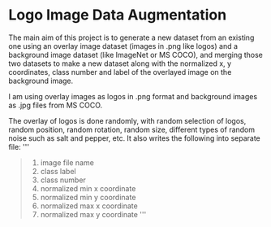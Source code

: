 # Logo Image Data Augmentation

The main aim of this project is to generate a new dataset from an existing one using an overlay image dataset (images in .png like logos) and a background image dataset (like ImageNet or MS COCO), and merging those two datasets to make a new dataset along with the normalized x, y coordinates, class number and label of the overlayed image on the background image.

I am using overlay images as logos in .png format and background images as .jpg files from MS COCO.

The overlay of logos is done randomly, with random selection of logos, random position, random rotation, random size, different types of random noise such as salt and pepper, etc. It also writes the following into separate file:
'''
> 1) image file name
> 2) class label
> 3) class number
> 4) normalized min x coordinate
> 5) normalized min y coordinate
> 6) normalized max x coordinate
> 7) normalized max y coordinate
'''
